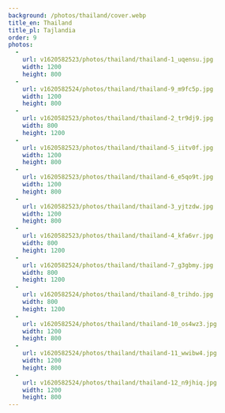 ```yaml
---
background: /photos/thailand/cover.webp
title_en: Thailand
title_pl: Tajlandia
order: 9
photos:
  -
    url: v1620582523/photos/thailand/thailand-1_uqensu.jpg
    width: 1200
    height: 800
  -
    url: v1620582524/photos/thailand/thailand-9_m9fc5p.jpg
    width: 1200
    height: 800
  -
    url: v1620582523/photos/thailand/thailand-2_tr9dj9.jpg
    width: 800
    height: 1200
  -
    url: v1620582523/photos/thailand/thailand-5_iitv0f.jpg
    width: 1200
    height: 800
  -
    url: v1620582523/photos/thailand/thailand-6_e5qo9t.jpg
    width: 1200
    height: 800
  -
    url: v1620582523/photos/thailand/thailand-3_yjtzdw.jpg
    width: 1200
    height: 800
  -
    url: v1620582523/photos/thailand/thailand-4_kfa6vr.jpg
    width: 800
    height: 1200
  -
    url: v1620582524/photos/thailand/thailand-7_g3gbmy.jpg
    width: 800
    height: 1200
  -
    url: v1620582524/photos/thailand/thailand-8_trihdo.jpg
    width: 800
    height: 1200
  -
    url: v1620582524/photos/thailand/thailand-10_os4wz3.jpg
    width: 1200
    height: 800
  -
    url: v1620582524/photos/thailand/thailand-11_wwibw4.jpg
    width: 1200
    height: 800
  -
    url: v1620582524/photos/thailand/thailand-12_n9jhiq.jpg
    width: 1200
    height: 800
---
```

